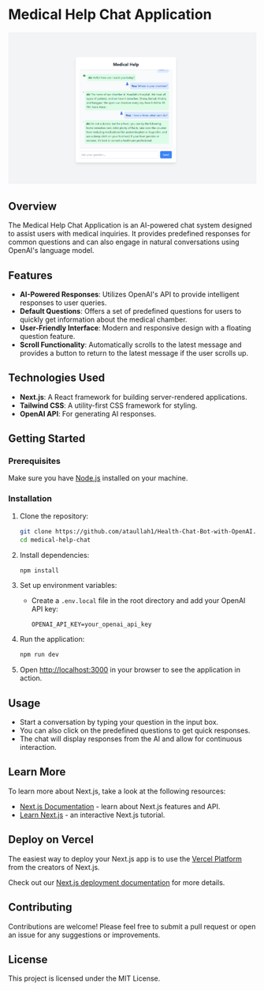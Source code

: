 # Medical Help Chat Application

![Screenshot](./public/screenshot.png)

## Overview

The Medical Help Chat Application is an AI-powered chat system designed to assist users with medical inquiries. It provides predefined responses for common questions and can also engage in natural conversations using OpenAI's language model.

## Features

- **AI-Powered Responses**: Utilizes OpenAI's API to provide intelligent responses to user queries.
- **Default Questions**: Offers a set of predefined questions for users to quickly get information about the medical chamber.
- **User-Friendly Interface**: Modern and responsive design with a floating question feature.
- **Scroll Functionality**: Automatically scrolls to the latest message and provides a button to return to the latest message if the user scrolls up.

## Technologies Used

- **Next.js**: A React framework for building server-rendered applications.
- **Tailwind CSS**: A utility-first CSS framework for styling.
- **OpenAI API**: For generating AI responses.

## Getting Started

### Prerequisites

Make sure you have [Node.js](https://nodejs.org/) installed on your machine.

### Installation

1. Clone the repository:

   ```bash
   git clone https://github.com/ataullah1/Health-Chat-Bot-with-OpenAI.git
   cd medical-help-chat
   ```

2. Install dependencies:

   ```bash
   npm install
   ```

3. Set up environment variables:

   - Create a `.env.local` file in the root directory and add your OpenAI API key:
     ```
     OPENAI_API_KEY=your_openai_api_key
     ```

4. Run the application:

   ```bash
   npm run dev
   ```

5. Open [http://localhost:3000](http://localhost:3000) in your browser to see the application in action.

## Usage

- Start a conversation by typing your question in the input box.
- You can also click on the predefined questions to get quick responses.
- The chat will display responses from the AI and allow for continuous interaction.

## Learn More

To learn more about Next.js, take a look at the following resources:

- [Next.js Documentation](https://nextjs.org/docs) - learn about Next.js features and API.
- [Learn Next.js](https://nextjs.org/learn) - an interactive Next.js tutorial.

## Deploy on Vercel

The easiest way to deploy your Next.js app is to use the [Vercel Platform](https://vercel.com/new?utm_medium=default-template&filter=next.js&utm_source=create-next-app&utm_campaign=create-next-app-readme) from the creators of Next.js.

Check out our [Next.js deployment documentation](https://nextjs.org/docs/app/building-your-application/deploying) for more details.

## Contributing

Contributions are welcome! Please feel free to submit a pull request or open an issue for any suggestions or improvements.

## License

This project is licensed under the MIT License.
